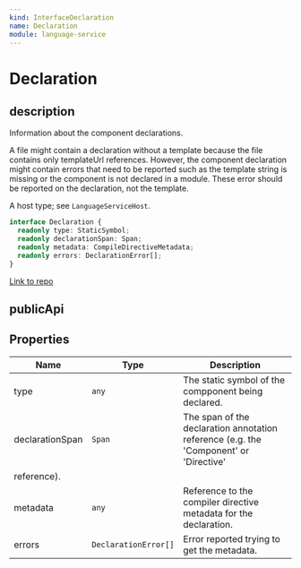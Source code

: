 ```yaml
---
kind: InterfaceDeclaration
name: Declaration
module: language-service
---
```


# Declaration

## description

Information about the component declarations.

A file might contain a declaration without a template because the file contains only
templateUrl references. However, the component declaration might contain errors that
need to be reported such as the template string is missing or the component is not
declared in a module. These error should be reported on the declaration, not the
template.

A host type; see `LanguageServiceHost`.

```ts
interface Declaration {
  readonly type: StaticSymbol;
  readonly declarationSpan: Span;
  readonly metadata: CompileDirectiveMetadata;
  readonly errors: DeclarationError[];
}
```

[Link to repo](https://github.com/timdeschryver/angular/blob/master/packages/language-service/src/types.ts#L90-L111)

## publicApi

## Properties

| Name            | Type                 | Description                                                                           |
| --------------- | -------------------- | ------------------------------------------------------------------------------------- |
| type            | `any`                | The static symbol of the compponent being declared.                                   |
| declarationSpan | `Span`               | The span of the declaration annotation reference (e.g. the 'Component' or 'Directive' |
| reference).     |
| metadata        | `any`                | Reference to the compiler directive metadata for the declaration.                     |
| errors          | `DeclarationError[]` | Error reported trying to get the metadata.                                            |
